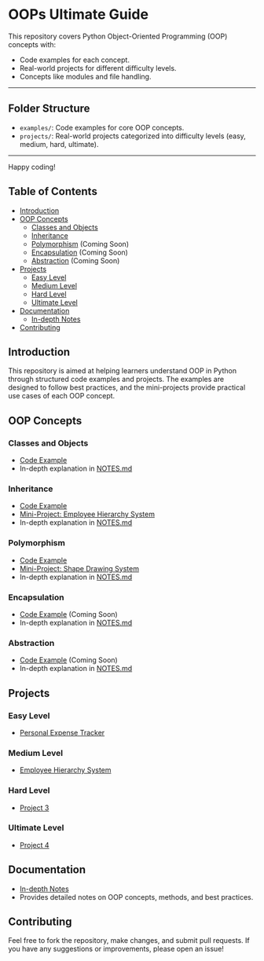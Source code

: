 # OOPs Ultimate Guide

This repository covers Python Object-Oriented Programming (OOP) concepts with:

- Code examples for each concept.
- Real-world projects for different difficulty levels.
- Concepts like modules and file handling.

---

## Folder Structure

- `examples/`: Code examples for core OOP concepts.
- `projects/`: Real-world projects categorized into difficulty levels (easy, medium, hard, ultimate).

---

Happy coding!

## Table of Contents

- [Introduction](#introduction)
- [OOP Concepts](#oop-concepts)
  - [Classes and Objects](examples/classes_objects.py)
  - [Inheritance](examples/inheritance.py)
  - [Polymorphism](examples/polymorphism.py) (Coming Soon)
  - [Encapsulation](examples/encapsulation.py) (Coming Soon)
  - [Abstraction](examples/abstraction.py) (Coming Soon)
- [Projects](#projects)
  - [Easy Level](projects/easy)
  - [Medium Level](projects/medium)
  - [Hard Level](projects/hard)
  - [Ultimate Level](projects/ultimate)
- [Documentation](#documentation)
  - [In-depth Notes](NOTES.md)
- [Contributing](#contributing)

## Introduction

This repository is aimed at helping learners understand OOP in Python through structured code examples and projects. The examples are designed to follow best practices, and the mini-projects provide practical use cases of each OOP concept.

## OOP Concepts

### Classes and Objects

- [Code Example](examples/classes_objects.py)
- In-depth explanation in [NOTES.md](NOTES.md)

### Inheritance

- [Code Example](examples/inheritance.py)
- [Mini-Project: Employee Hierarchy System](projects/medium/employee_hierarchy.py)
- In-depth explanation in [NOTES.md](NOTES.md)

### Polymorphism

- [Code Example](examples/polymorphism.py)
- [Mini-Project: Shape Drawing System](projects/medium/shape_drawing_system.py)
- In-depth explanation in [NOTES.md](NOTES.md)

### Encapsulation

- [Code Example](examples/encapsulation.py) (Coming Soon)
- In-depth explanation in [NOTES.md](NOTES.md)

### Abstraction

- [Code Example](examples/abstraction.py) (Coming Soon)
- In-depth explanation in [NOTES.md](NOTES.md)

## Projects

### Easy Level

- [Personal Expense Tracker](projects/easy/main.py)

### Medium Level

- [Employee Hierarchy System](projects/medium/employee_hierarchy.py)

### Hard Level

- [Project 3](projects/hard/)

### Ultimate Level

- [Project 4](projects/ultimate/)

## Documentation

- [In-depth Notes](NOTES.md)
- Provides detailed notes on OOP concepts, methods, and best practices.

## Contributing

Feel free to fork the repository, make changes, and submit pull requests. If you have any suggestions or improvements, please open an issue!
